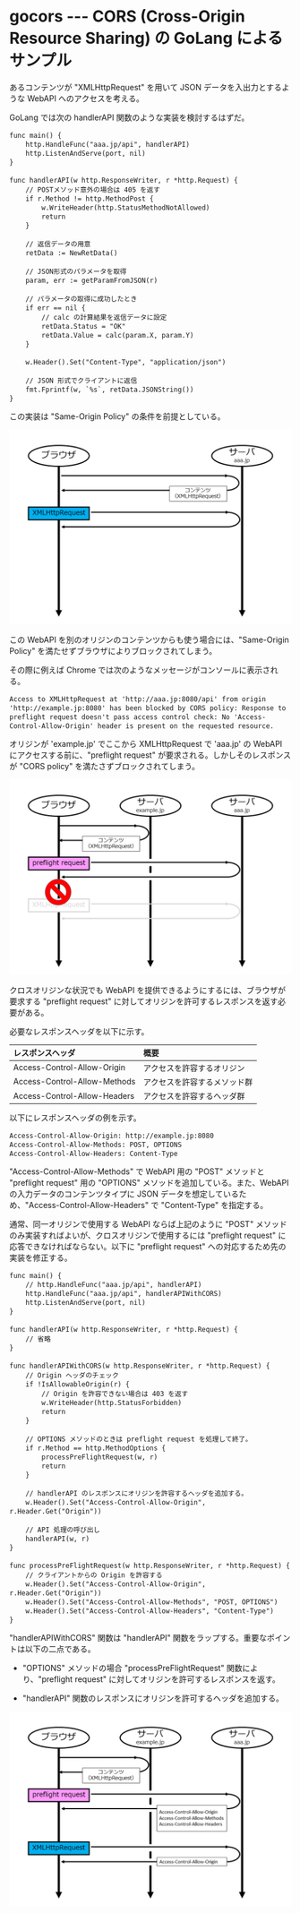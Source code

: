 # gocors --- CORS (Cross-Origin Resource Sharing) の GoLang によるサンプル

あるコンテンツが "XMLHttpRequest" を用いて JSON データを入出力とするような WebAPI へのアクセスを考える。

GoLang では次の handlerAPI 関数のような実装を検討するはずだ。

```
func main() {
	http.HandleFunc("aaa.jp/api", handlerAPI)
	http.ListenAndServe(port, nil)
}

func handlerAPI(w http.ResponseWriter, r *http.Request) {
	// POSTメソッド意外の場合は 405 を返す
	if r.Method != http.MethodPost {
		w.WriteHeader(http.StatusMethodNotAllowed)
		return
	}

	// 返信データの用意
	retData := NewRetData()

	// JSON形式のパラメータを取得
	param, err := getParamFromJSON(r)

	// パラメータの取得に成功したとき
	if err == nil {
		// calc の計算結果を返信データに設定
		retData.Status = "OK"
		retData.Value = calc(param.X, param.Y)
	}

	w.Header().Set("Content-Type", "application/json")

	// JSON 形式でクライアントに返信
	fmt.Fprintf(w, `%s`, retData.JSONString())
}
```

この実装は "Same-Origin Policy" の条件を前提としている。

![fig0](images/fig0.png)

この WebAPI を別のオリジンのコンテンツからも使う場合には、"Same-Origin Policy" を満たせずブラウザによりブロックされてしまう。

その際に例えば Chrome では次のようなメッセージがコンソールに表示される。

```
Access to XMLHttpRequest at 'http://aaa.jp:8080/api' from origin 'http://example.jp:8080' has been blocked by CORS policy: Response to preflight request doesn't pass access control check: No 'Access-Control-Allow-Origin' header is present on the requested resource.
```

オリジンが 'example.jp' でここから XMLHttpRequest で 'aaa.jp' の WebAPI にアクセスする前に、"preflight request" が要求される。しかしそのレスポンスが "CORS policy" を満たさずブロックされてしまう。

![fig1](images/fig1.png)

クロスオリジンな状況でも WebAPI を提供できるようにするには、ブラウザが要求する "preflight request" に対してオリジンを許可するレスポンスを返す必要がある。

必要なレスポンスヘッダを以下に示す。

|レスポンスヘッダ|概要|
|:--|:--|
|Access-Control-Allow-Origin|アクセスを許容するオリジン|
|Access-Control-Allow-Methods|アクセスを許容するメソッド群|
|Access-Control-Allow-Headers|アクセスを許容するヘッダ群|

以下にレスポンスヘッダの例を示す。

```
Access-Control-Allow-Origin: http://example.jp:8080
Access-Control-Allow-Methods: POST, OPTIONS
Access-Control-Allow-Headers: Content-Type
```

"Access-Control-Allow-Methods" で WebAPI 用の "POST" メソッドと "preflight request" 用の "OPTIONS" メソッドを追加している。また、WebAPI の入力データのコンテンツタイプに JSON データを想定しているため、"Access-Control-Allow-Headers" で "Content-Type" を指定する。

通常、同一オリジンで使用する WebAPI ならば上記のように "POST" メソッドのみ実装すればよいが、クロスオリジンで使用するには "preflight request" に応答できなければならない。以下に "preflight request" への対応するため先の実装を修正する。

```
func main() {
	// http.HandleFunc("aaa.jp/api", handlerAPI)
	http.HandleFunc("aaa.jp/api", handlerAPIWithCORS)
	http.ListenAndServe(port, nil)
}

func handlerAPI(w http.ResponseWriter, r *http.Request) {
    // 省略
}

func handlerAPIWithCORS(w http.ResponseWriter, r *http.Request) {
	// Origin ヘッダのチェック
	if !IsAllowableOrigin(r) {
		// Origin を許容できない場合は 403 を返す
		w.WriteHeader(http.StatusForbidden)
		return
	}

	// OPTIONS メソッドのときは preflight request を処理して終了。
	if r.Method == http.MethodOptions {
		processPreFlightRequest(w, r)
		return
	}

	// handlerAPI のレスポンスにオリジンを許容するヘッダを追加する。
	w.Header().Set("Access-Control-Allow-Origin", r.Header.Get("Origin"))

	// API 処理の呼び出し
	handlerAPI(w, r)
}

func processPreFlightRequest(w http.ResponseWriter, r *http.Request) {
	// クライアントからの Origin を許容する
	w.Header().Set("Access-Control-Allow-Origin", r.Header.Get("Origin"))
	w.Header().Set("Access-Control-Allow-Methods", "POST, OPTIONS")
	w.Header().Set("Access-Control-Allow-Headers", "Content-Type")
}

```

"handlerAPIWithCORS" 関数は "handlerAPI" 関数をラップする。重要なポイントは以下の二点である。

* "OPTIONS" メソッドの場合 "processPreFlightRequest" 関数により、"preflight request" に対してオリジンを許可するレスポンスを返す。

* "handlerAPI" 関数のレスポンスにオリジンを許可するヘッダを追加する。

![fig2](images/fig2.png)
